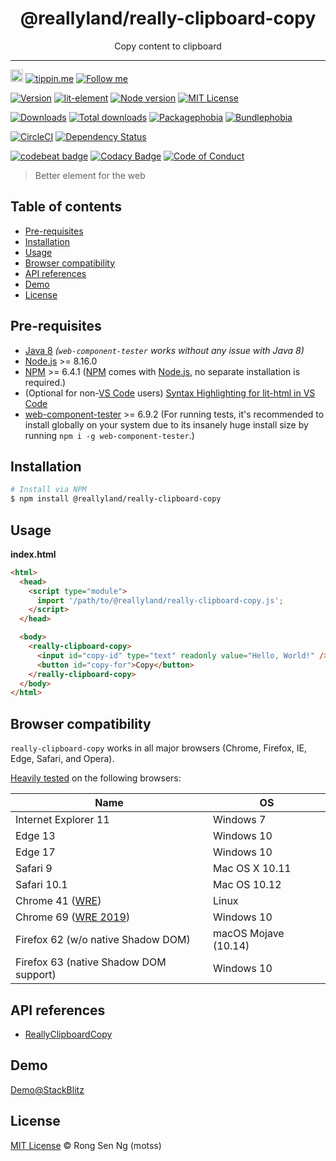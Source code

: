 <div align="center" style="text-align: center;">
  <h1 style="border-bottom: none;">@reallyland/really-clipboard-copy</h1>

  <p>Copy content to clipboard</p>
</div>

<hr />

<a href="https://www.buymeacoffee.com/RLmMhgXFb" target="_blank" rel="noopener noreferrer"><img src="https://www.buymeacoffee.com/assets/img/custom_images/orange_img.png" alt="Buy Me A Coffee" style="height: 20px !important;width: auto !important;" ></a>
[![tippin.me][tippin-me-badge]][tippin-me-url]
[![Follow me][follow-me-badge]][follow-me-url]

[![Version][version-badge]][version-url]
[![lit-element][lit-element-version-badge]][lit-element-url]
[![Node version][node-version-badge]][node-version-url]
[![MIT License][mit-license-badge]][mit-license-url]

[![Downloads][downloads-badge]][downloads-url]
[![Total downloads][total-downloads-badge]][downloads-url]
[![Packagephobia][packagephobia-badge]][packagephobia-url]
[![Bundlephobia][bundlephobia-badge]][bundlephobia-url]

[![CircleCI][circleci-badge]][circleci-url]
[![Dependency Status][daviddm-badge]][daviddm-url]

[![codebeat badge][codebeat-badge]][codebeat-url]
[![Codacy Badge][codacy-badge]][codacy-url]
[![Code of Conduct][coc-badge]][coc-url]

> Better element for the web

## Table of contents <!-- omit in toc -->

- [Pre-requisites](#pre-requisites)
- [Installation](#installation)
- [Usage](#usage)
- [Browser compatibility](#browser-compatibility)
- [API references](#api-references)
- [Demo](#demo)
- [License](#license)

## Pre-requisites

- [Java 8][java-url] _(`web-component-tester` works without any issue with Java 8)_
- [Node.js][nodejs-url] >= 8.16.0
- [NPM][npm-url] >= 6.4.1 ([NPM][npm-url] comes with [Node.js][nodejs-url], no separate installation is required.)
- (Optional for non-[VS Code][vscode-url] users) [Syntax Highlighting for lit-html in VS Code][vscode-lit-html-url]
- [web-component-tester][web-component-tester-url] >= 6.9.2 (For running tests, it's recommended to install globally on your system due to its insanely huge install size by running `npm i -g web-component-tester`.)

## Installation

```sh
# Install via NPM
$ npm install @reallyland/really-clipboard-copy
```

## Usage

**index.html**

```html
<html>
  <head>
    <script type="module">
      import '/path/to/@reallyland/really-clipboard-copy.js';
    </script>
  </head>

  <body>
    <really-clipboard-copy>
      <input id="copy-id" type="text" readonly value="Hello, World!" />
      <button id="copy-for">Copy</button>
    </really-clipboard-copy>
  </body>
</html>
```

## Browser compatibility

`really-clipboard-copy` works in all major browsers (Chrome, Firefox, IE, Edge, Safari, and Opera).

[Heavily tested](/.circleci/config.yml) on the following browsers:

| Name | OS |
| --- | --- |
| Internet Explorer 11 | Windows 7 |
| Edge 13 | Windows 10 |
| Edge 17 | Windows 10 |
| Safari 9 | Mac OS X 10.11 |
| Safari 10.1 | Mac OS 10.12 |
| Chrome 41 ([WRE][wre-url]) | Linux |
| Chrome 69 ([WRE 2019][wre-2019-url]) | Windows 10 |
| Firefox 62 (w/o native Shadow DOM) | macOS Mojave (10.14) |
| Firefox 63 (native Shadow DOM support) | Windows 10 |

## API references

- [ReallyClipboardCopy]

## Demo

[Demo@StackBlitz]

## License

[MIT License](https://motss.mit-license.org/) © Rong Sen Ng (motss)

<!-- References -->
[typescript-url]: https://github.com/Microsoft/TypeScript
[java-url]: https://www.java.com/en/download
[nodejs-url]: https://nodejs.org
[npm-url]: https://www.npmjs.com
[lit-element-url]: https://github.com/Polymer/lit-element?utm_source=github.com&amp;utm_medium=referral&amp;utm_content=motss/app-datepicker
[node-releases-url]: https://nodejs.org/en/download/releases
[vscode-url]: https://code.visualstudio.com
[vscode-lit-html-url]: https://github.com/mjbvz/vscode-lit-html
[web-component-tester-url]: https://github.com/Polymer/tools/tree/master/packages/web-component-tester
[wre-url]: https://developers.google.com/search/docs/guides/rendering
[wre-2019-url]: https://www.deepcrawl.com/blog/news/what-version-of-chrome-is-google-actually-using-for-rendering
[ReallyClipboardCopy]: /api-references.md#reallyclipboardcopy
[Demo@StackBlitz]: https://really-clipboard-copy.stackblitz.io

<!-- MDN -->
[array-mdn-url]: https://developer.mozilla.org/en-US/docs/Web/JavaScript/Reference/Global_Objects/Array
[boolean-mdn-url]: https://developer.mozilla.org/en-US/docs/Web/JavaScript/Reference/Global_Objects/Boolean
[function-mdn-url]: https://developer.mozilla.org/en-US/docs/Web/JavaScript/Reference/Global_Objects/Function
[map-mdn-url]: https://developer.mozilla.org/en-US/docs/Web/JavaScript/Reference/Global_Objects/Map
[number-mdn-url]: https://developer.mozilla.org/en-US/docs/Web/JavaScript/Reference/Global_Objects/Number
[object-mdn-url]: https://developer.mozilla.org/en-US/docs/Web/JavaScript/Reference/Global_Objects/Object
[promise-mdn-url]: https://developer.mozilla.org/en-US/docs/Web/JavaScript/Reference/Global_Objects/Promise
[regexp-mdn-url]: https://developer.mozilla.org/en-US/docs/Web/JavaScript/Reference/Global_Objects/RegExp
[set-mdn-url]: https://developer.mozilla.org/en-US/docs/Web/JavaScript/Reference/Global_Objects/Set
[string-mdn-url]: https://developer.mozilla.org/en-US/docs/Web/JavaScript/Reference/Global_Objects/String

<!-- Badges -->
[tippin-me-badge]: https://badgen.net/badge/%E2%9A%A1%EF%B8%8Ftippin.me/@igarshmyb/F0918E
[follow-me-badge]: https://flat.badgen.net/twitter/follow/igarshmyb?icon=twitter

[version-badge]: https://flat.badgen.net/npm/v/@reallyland/really-clipboard-copy?icon=npm
[lit-element-version-badge]: https://flat.badgen.net/npm/v/lit-element/latest?icon=npm&label=lit-element
[node-version-badge]: https://flat.badgen.net/npm/node/@reallyland/really-clipboard-copy
[mit-license-badge]: https://flat.badgen.net/npm/license/@reallyland/really-clipboard-copy

[downloads-badge]: https://flat.badgen.net/npm/dm/@reallyland/really-clipboard-copy
[total-downloads-badge]: https://flat.badgen.net/npm/dt/@reallyland/really-clipboard-copy?label=total%20downloads
[packagephobia-badge]: https://flat.badgen.net/packagephobia/install/@reallyland/really-clipboard-copy
[bundlephobia-badge]: https://flat.badgen.net/bundlephobia/minzip/@reallyland/really-clipboard-copy

[circleci-badge]: https://flat.badgen.net/circleci/github/reallyland/really-clipboard-copy?icon=circleci
[daviddm-badge]: https://flat.badgen.net/david/dep/reallyland/really-clipboard-copy

[codebeat-badge]: https://codebeat.co/badges/e363cf9f-88d5-4118-8190-364c7691a6e8
[codacy-badge]: https://api.codacy.com/project/badge/Grade/e02c3d95e6274493a66ae02c604de252
[coc-badge]: https://flat.badgen.net/badge/code%20of/conduct/pink

<!-- Links -->
[tippin-me-url]: https://tippin.me/@igarshmyb
[follow-me-url]: https://twitter.com/igarshmyb?utm_source=github.com&amp;utm_medium=referral&amp;utm_content=@reallyland/really-clipboard-copy

[version-url]: https://www.npmjs.com/package/@reallyland/really-clipboard-copy/v/latest?utm_source=github.com&amp;utm_medium=referral&amp;utm_content=@reallyland/really-clipboard-copy
[node-version-url]: https://nodejs.org/en/download?utm_source=github.com&amp;utm_medium=referral&amp;utm_content=@reallyland/really-clipboard-copy
[mit-license-url]: https://github.com/reallyland/really-clipboard-copy/blob/master/LICENSE?utm_source=github.com&amp;utm_medium=referral&amp;utm_content=@reallyland/really-clipboard-copy

[downloads-url]: https://www.npmtrends.com/@reallyland/really-clipboard-copy
[packagephobia-url]: https://packagephobia.now.sh/result?p=%40reallyland%2Freally-clipboard-copy
[bundlephobia-url]: https://bundlephobia.com/result?p=@reallyland/really-clipboard-copy

[circleci-url]: https://circleci.com/gh/reallyland/really-clipboard-copy/tree/master?utm_source=github.com&amp;utm_medium=referral&amp;utm_content=@reallyland/really-clipboard-copy
[daviddm-url]: https://david-dm.org/reallyland/really-clipboard-copy?utm_source=github.com&amp;utm_medium=referral&amp;utm_content=@reallyland/really-clipboard-copy

[codebeat-url]: https://codebeat.co/projects/github-com-reallyland-really-clipboard-copy-master
[codacy-url]: https://www.codacy.com/app/motss/really-clipboard-copy?utm_source=github.com&amp;utm_medium=referral&amp;utm_content=reallyland/really-clipboard-copy&amp;utm_campaign=Badge_Grade
[coc-url]: https://github.com/reallyland/really-clipboard-copy/blob/master/code-of-conduct.md
